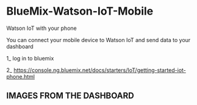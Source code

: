 # BlueMix-Watson-IoT-Mobile
Watson IoT with your phone


You can connect your mobile device to Watson IoT and send data to your dashboard


1_ log in to bluemix

2_ https://console.ng.bluemix.net/docs/starters/IoT/getting-started-iot-phone.html


IMAGES FROM THE DASHBOARD
-------------------------





